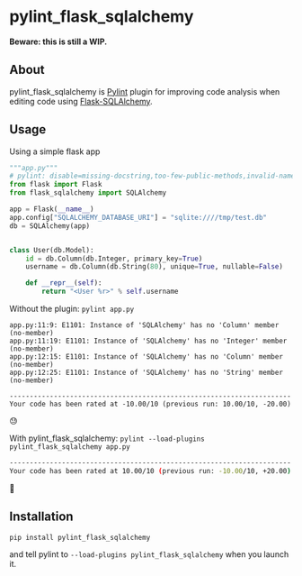 # pylint_flask_sqlalchemy

**Beware: this is still a WIP.**

## About

pylint_flask_sqlalchemy is [Pylint](https://www.pylint.org/) plugin for improving code
analysis when editing code using
[Flask-SQLAlchemy](https://flask-sqlalchemy.palletsprojects.com).

## Usage

Using a simple flask app

```python
"""app.py"""
# pylint: disable=missing-docstring,too-few-public-methods,invalid-name
from flask import Flask
from flask_sqlalchemy import SQLAlchemy

app = Flask(__name__)
app.config["SQLALCHEMY_DATABASE_URI"] = "sqlite:////tmp/test.db"
db = SQLAlchemy(app)


class User(db.Model):
    id = db.Column(db.Integer, primary_key=True)
    username = db.Column(db.String(80), unique=True, nullable=False)

    def __repr__(self):
        return "<User %r>" % self.username
```

Without the plugin: `pylint app.py`

```
app.py:11:9: E1101: Instance of 'SQLAlchemy' has no 'Column' member (no-member)
app.py:11:19: E1101: Instance of 'SQLAlchemy' has no 'Integer' member (no-member)
app.py:12:15: E1101: Instance of 'SQLAlchemy' has no 'Column' member (no-member)
app.py:12:25: E1101: Instance of 'SQLAlchemy' has no 'String' member (no-member)

----------------------------------------------------------------------
Your code has been rated at -10.00/10 (previous run: 10.00/10, -20.00)
```

😓

With pylint_flask_sqlalchemy: `pylint --load-plugins pylint_flask_sqlalchemy app.py`

```sh
----------------------------------------------------------------------
Your code has been rated at 10.00/10 (previous run: -10.00/10, +20.00)
```

🥳

## Installation 

```
pip install pylint_flask_sqlalchemy
```

and tell pylint to `--load-plugins pylint_flask_sqlalchemy` when you launch it. 
